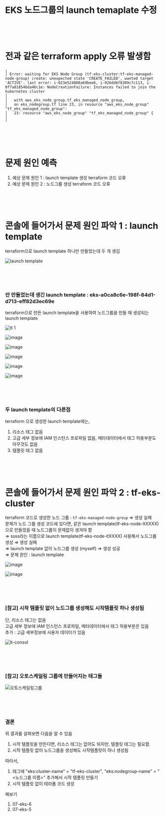 # EKS 노드그룹의 launch temaplate 수정

<br>
<br>
<br>

# 전과 같은 terraform apply 오류 발생함

```
╷
│ Error: waiting for EKS Node Group (tf-eks-cluster:tf-eks-managed-node-group) create: unexpected state 'CREATE_FAILED', wanted target 'ACTIVE'. last error: i-023e524808a69bee6, i-026dd6f8309c7c113, i-0f7a818546da46c1e: NodeCreationFailure: Instances failed to join the kubernetes cluster
│
│   with aws_eks_node_group.tf_eks_managed_node_group,
│   on eks_nodegroup.tf line 23, in resource "aws_eks_node_group" "tf_eks_managed_node_group":
│   23: resource "aws_eks_node_group" "tf_eks_managed_node_group" {
│
╵
```

<br>
<br>
<br>

# 문제 원인 예측

1. 예상 문제 원인 1 : launch template 생성 terraform 코드 오류 <br>
2. 예상 문제 원인 2 : 노드그룹 생성 terraform 코드 오류

<br>
<br>
<br>

# 콘솔에 들어가서 문제 원인 파악 1 : launch template

terraform으로 launch template 하나만 만들었는데 두 개 생김

![launch template](https://github.com/user-attachments/assets/c9257c16-7be9-4f57-ae30-c49b856c7b8e)

<br>
<br>
<br>

### 안 만들었는데 생긴 launch template : eks-a0ca8c6e-198f-84d1-d713-eff82d3ec69e

terraform으로 만든 launch template을 사용하여 노드그룹을 만들 때 생성되는 launch template

![lt 1](https://github.com/user-attachments/assets/e86f08c9-ea24-4f99-8726-c82bfb505251)

![image](https://github.com/user-attachments/assets/d66d57fa-2a61-4308-839d-4f7a9efa9fb7)

![image](https://github.com/user-attachments/assets/9c83f982-1089-46f4-bd51-b4932526557f)

![image](https://github.com/user-attachments/assets/e41ec20c-babf-4cf7-ab6c-d1509d1806e5)

![image](https://github.com/user-attachments/assets/9a4fd360-e053-47dc-815c-c1d56398cc4b)

![image](https://github.com/user-attachments/assets/91e1d611-21b8-4f13-94ca-57fa6915d24c)

<br>
<br>
<br>

### 두 launch template의 다른점 

terraform 으로 생성한 launch template에는,
1. 리소스 태그 없음
2. 고급 세부 정보에 IAM 인스턴스 프로파일 없음, 메타데이터에서 태그 허용부분도 아무것도 없음
3. 템플릿 태그 없음

<br>
<br>
<br>

# 콘솔에 들어가서 문제 원인 파악 2 :  tf-eks-cluster 

terraform 코드로 생성한 노드 그룹 : `tf-eks-managed-node-group` ⇒ 생성 실패 <br>
문제가 노드 그룹 생성 코드에 있다면, 같은 launch template(tf-eks-node-ltXXXX)으로 만들었을 때 노드그룹이 문제없이 생겨야 함 <br>
⇒ ssss라는 이름으로 launch template(tf-eks-node-ltXXXX) 사용해서 노드그룹 생성 ⇒ 생성 실패 <br>
⇒ launch template 없이 노드그룹 생성 (myself) ⇒ 생성 성공 <br>
⇒ 문제 원인 : launch template

![image](https://github.com/user-attachments/assets/fc7a73b3-d981-45f0-b7a3-b56e3a8929af)

![image](https://github.com/user-attachments/assets/eb79f9d7-0df4-4411-a0b6-bd8f2dd3a1f6)

<br>
<br>
<br>

### [참고] 시작 템플릿 없이 노드그룹 생성해도 시작템플릿 하나 생성됨
단, 리소스 태그는 없음 <br>
고급 세부 정보에 IAM 인스턴스 프로파일, 메타데이터에서 태그 허용부분은 있음 <br>
추가 : 고급 세부정보에 사용자 데이터가 있음

![lt-consol](https://github.com/user-attachments/assets/207bf494-09b0-41fd-bfda-8bf68ea40749)

<br>
<br>
<br>

### [참고] 오토스케일링 그룹에 만들어지는 태그들

![오토스케일링그룹](https://github.com/user-attachments/assets/29089a2e-582f-4ce8-bfb7-06eedb880e4e)

<br>
<br>
<br>

### 결론

위 결과를 살펴보면 다음을 알 수 있음 <br>
1. 시작 템플릿을 만든다면, 리소스 태그는 없어도 되지만, 템플릿 태그는 필요함.
2. 시작 템플릿 없이 노드그룹을 생성해도 시작템플릿이 하나 생성됨

따라서, <br>
1. 태그에 "eks:cluster-name" = "tf-eks-cluster", "eks:nodegroup-name" = "<노드그룹 이름>" 추가해서 시작 템플릿 만들기
2. 시작 템플릿 없이 테라폼 코드 생성

해보기 <br>
1. 07-eks-6 <br>
2. 07-eks-5 

<br>
<br>
<br>
